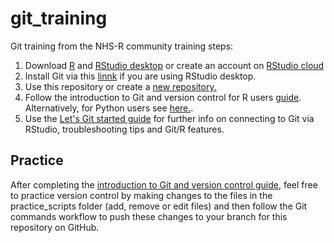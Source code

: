 # git_training
Git training from the NHS-R community training steps:

1. Download [R](https://cran.r-project.org/bin/windows/base/) and [RStudio desktop](https://www.rstudio.com/products/rstudio/download/) or create an account on [RStudio cloud](https://login.rstudio.cloud/login?redirect=%2F)
2. Install Git via this [linnk](https://git-scm.com/book/en/v2/Getting-Started-Installing-Git) if you are using RStudio desktop.
3. Use this repository or create a [new repository.](./guides/how_to_create_a_repo.md) 
4. Follow the introduction to Git and version control for R users [guide](./guides/intro_to_git.md). Alternatively, for Python users see [here.](https://github.com/NHSDigital/rap-community-of-practice/blob/main/development-approach/01_intro-to-git.md).
5. Use the [Let's Git started guide](https://happygitwithr.com/index.html) for further info on connecting to Git via RStudio, troubleshooting tips and Git/R features.

## Practice 
After completing the [introduction to Git and version control guide](./guides/intro_to_git.md), feel free to practice version control by making changes to the files in the practice_scripts folder (add, remove or edit files) and then follow the Git commands workflow to push these changes to your branch for this repository on GitHub. 
